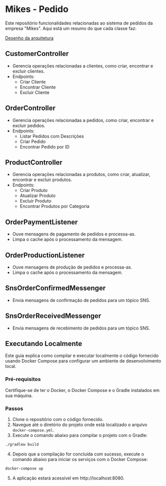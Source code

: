 # Mikes - Pedido

Este repositório funcionalidades relacionadas ao sistema de pedidos da empresa "Mikes". Aqui está um resumo do que cada classe faz:

[Desenho da arquitetura](https://drive.google.com/file/d/12gofNmXk8W2QnhxiFWCI4OmvVH6Vsgun/view?usp=drive_link)

## CustomerController
- Gerencia operações relacionadas a clientes, como criar, encontrar e excluir clientes.
- Endpoints:
    - Criar Cliente
    - Encontrar Cliente
    - Excluir Cliente

## OrderController
- Gerencia operações relacionadas a pedidos, como criar, encontrar e excluir pedidos.
- Endpoints:
    - Listar Pedidos com Descrições
    - Criar Pedido
    - Encontrar Pedido por ID

## ProductController
- Gerencia operações relacionadas a produtos, como criar, atualizar, encontrar e excluir produtos.
- Endpoints:
    - Criar Produto
    - Atualizar Produto
    - Excluir Produto
    - Encontrar Produtos por Categoria

## OrderPaymentListener
- Ouve mensagens de pagamento de pedidos e processa-as.
- Limpa o cache após o processamento da mensagem.

## OrderProductionListener
- Ouve mensagens de produção de pedidos e processa-as.
- Limpa o cache após o processamento da mensagem.

## SnsOrderConfirmedMessenger
- Envia mensagens de confirmação de pedidos para um tópico SNS.

## SnsOrderReceivedMessenger
- Envia mensagens de recebimento de pedidos para um tópico SNS.

## Executando Localmente

Este guia explica como compilar e executar localmente o código fornecido usando Docker Compose para configurar um ambiente de desenvolvimento local.

### Pré-requisitos

Certifique-se de ter o Docker, o Docker Compose e o Gradle instalados em sua máquina.

### Passos

1. Clone o repositório com o código fornecido.
2. Navegue até o diretório do projeto onde está localizado o arquivo `docker-compose.yml`.
3. Execute o comando abaixo para compilar o projeto com o Gradle:

  ```bash
  ./gradlew build
  ```


4. Depois que a compilação for concluída com sucesso, execute o comando abaixo para iniciar os serviços com o Docker Compose:

  ```bash
  docker-compose up
  ```

5. A aplicação estará acessível em http://localhost:8080.
